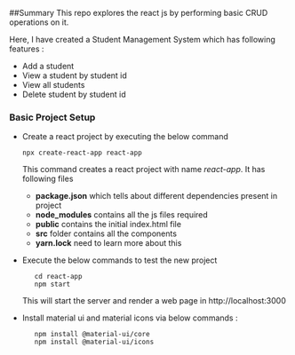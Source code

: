 ##Summary
This repo explores the react js by performing basic CRUD operations on it.

Here, I have created a Student Management System which has following features :
* Add a student
* View a student by student id
* View all students
* Delete student by student id

### Basic Project Setup
* Create a react project by executing the below command
    ```
    npx create-react-app react-app
  ```

    This command creates a react project with name *react-app*.
    It has following files
    * **package.json** which tells about different dependencies present in project
    * **node_modules** contains all the js files required
    * **public** contains the initial index.html file
    * **src** folder contains all the components
    * **yarn.lock** need to learn more about this 
* Execute the below commands to test the new project
    ```
       cd react-app
       npm start 
   ```
    This will start the server and render a web page in http://localhost:3000
* Install material ui and material icons via below commands :
    ```
       npm install @material-ui/core
       npm install @material-ui/icons
    ```